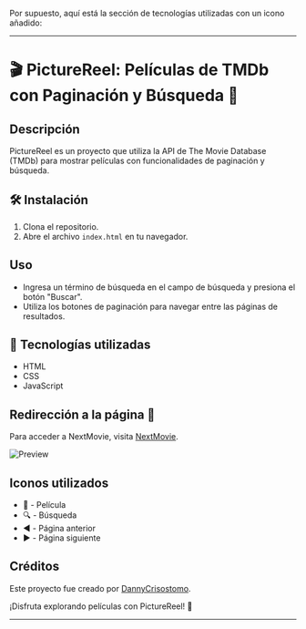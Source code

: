 Por supuesto, aquí está la sección de tecnologías utilizadas con un icono añadido:

---

# 🎬 PictureReel: Películas de TMDb con Paginación y Búsqueda 🎥

## Descripción
PictureReel es un proyecto que utiliza la API de The Movie Database (TMDb) para mostrar películas con funcionalidades de paginación y búsqueda.

## 🛠️ Instalación
1. Clona el repositorio.
2. Abre el archivo `index.html` en tu navegador.

## Uso
- Ingresa un término de búsqueda en el campo de búsqueda y presiona el botón "Buscar".
- Utiliza los botones de paginación para navegar entre las páginas de resultados.

## 🚀 Tecnologías utilizadas
- HTML
- CSS
- JavaScript

## Redirección a la página 🔗

Para acceder a NextMovie, visita [NextMovie](https://inquisitive-pony-28778a.netlify.app/).

![Preview](/path/to/preview.png)

## Iconos utilizados
- 🎥 - Película
- 🔍 - Búsqueda
- ◀️ - Página anterior
- ▶️ - Página siguiente

## Créditos
Este proyecto fue creado por [DannyCrisostomo](https://github.com/DannyCrisostomo).

¡Disfruta explorando películas con PictureReel! 🍿

---
